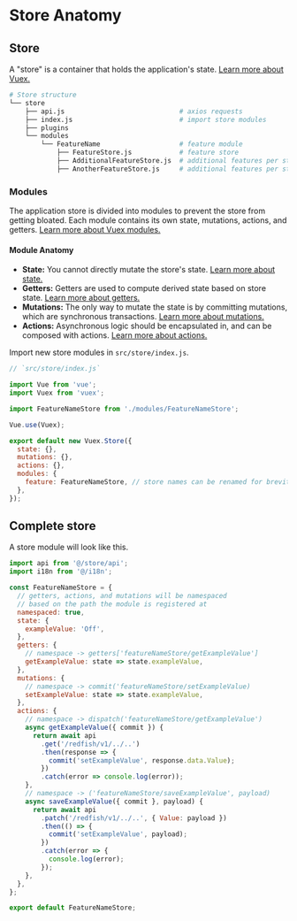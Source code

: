 # Store Anatomy

## Store

A "store" is a container that holds the application's state. [Learn more about Vuex.](https://vuex.vuejs.org/)

```sh
# Store structure
└── store
    ├── api.js                             # axios requests
    ├── index.js                           # import store modules
    ├── plugins
    └── modules
        └── FeatureName                    # feature module
            ├── FeatureStore.js            # feature store
            ├── AdditionalFeatureStore.js  # additional features per store
            ├── AnotherFeatureStore.js     # additional features per store
```

### Modules

The application store is divided into modules to prevent the store from getting bloated. Each module contains its own state, mutations, actions, and getters. [Learn more about Vuex modules.](https://vuex.vuejs.org/guide/modules.html)

#### Module Anatomy

- **State:** You cannot directly mutate the store's state. [Learn more about state.](https://vuex.vuejs.org/guide/state.html)
- **Getters:** Getters are used to compute derived state based on store state. [Learn more about getters.](https://vuex.vuejs.org/guide/getters.html)
- **Mutations:** The only way to mutate the state is by committing mutations, which are synchronous transactions. [Learn more about mutations.](https://vuex.vuejs.org/guide/mutations.html)
- **Actions:** Asynchronous logic should be encapsulated in, and can be composed with actions. [Learn more about actions.](https://vuex.vuejs.org/guide/actions.html)

Import new store modules in `src/store/index.js`.

```js
// `src/store/index.js`

import Vue from 'vue';
import Vuex from 'vuex';

import FeatureNameStore from './modules/FeatureNameStore';

Vue.use(Vuex);

export default new Vuex.Store({
  state: {},
  mutations: {},
  actions: {},
  modules: {
    feature: FeatureNameStore, // store names can be renamed for brevity
  },
});
```

## Complete store

A store module will look like this.

```js
import api from '@/store/api';
import i18n from '@/i18n';

const FeatureNameStore = {
  // getters, actions, and mutations will be namespaced
  // based on the path the module is registered at
  namespaced: true,
  state: {
    exampleValue: 'Off',
  },
  getters: {
    // namespace -> getters['featureNameStore/getExampleValue']
    getExampleValue: state => state.exampleValue,
  },
  mutations: {
    // namespace -> commit('featureNameStore/setExampleValue)
    setExampleValue: state => state.exampleValue,
  },
  actions: {
    // namespace -> dispatch('featureNameStore/getExampleValue')
    async getExampleValue({ commit }) {
      return await api
        .get('/redfish/v1/../..')
        .then(response => {
          commit('setExampleValue', response.data.Value);
        })
        .catch(error => console.log(error));
    },
    // namespace -> ('featureNameStore/saveExampleValue', payload)
    async saveExampleValue({ commit }, payload) {
      return await api
        .patch('/redfish/v1/../..', { Value: payload })
        .then(() => {
          commit('setExampleValue', payload);
        })
        .catch(error => {
          console.log(error);
        });
    },
  },
};

export default FeatureNameStore;
```
